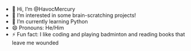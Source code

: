 - 👋 Hi, I’m @HavocMercury
- 👀 I’m interested in some brain-scratching projects!
- 🌱 I’m currently learning Python
- 😄 Pronouns: He/Him
- ⚡ Fun fact: I like coding and playing badminton and reading books that leave me wounded 

<!---
HavocMercury/HavocMercury is a ✨ special ✨ repository because its `README.md` (this file) appears on your GitHub profile.
You can click the Preview link to take a look at your changes.
--->
